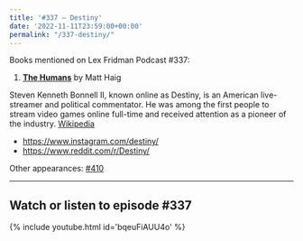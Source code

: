 ```yaml
---
title: '#337 – Destiny'
date: '2022-11-11T23:59:00+00:00'
permalink: "/337-destiny/"
---
```


Books mentioned on Lex Fridman Podcast #337:

1. <b><a href="https://amzn.to/3Gly6uc" target="_blank" rel="sponsored noopener noreferrer">The Humans</a></b> by Matt Haig

Steven Kenneth Bonnell II, known online as Destiny, is an American live-streamer and political commentator. He was among the first people to stream video games online full-time and received attention as a pioneer of the industry. <a href="https://en.wikipedia.org/wiki/Destiny_(streamer)" target="_blank">Wikipedia</a>

- <a href="https://www.instagram.com/destiny/" target="_blank">https://www.instagram.com/destiny/</a>
- <a href="https://www.reddit.com/r/Destiny/" target="_blank">https://www.reddit.com/r/Destiny/</a>

Other appearances: [\#410](/410-ben-shapiro-and-destiny/)

- - - - - -

## Watch or listen to episode #337

{% include youtube.html id='bqeuFiAUU4o' %}